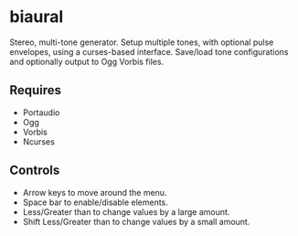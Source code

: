 # biaural

Stereo, multi-tone generator.  Setup multiple tones, with optional pulse envelopes, using a curses-based interface.  Save/load tone configurations and optionally output to Ogg Vorbis files.

## Requires

- Portaudio
- Ogg
- Vorbis
- Ncurses

## Controls

- Arrow keys to move around the menu.
- Space bar to enable/disable elements.
- Less/Greater than to change values by a large amount.
- Shift Less/Greater than to change values by a small amount.

